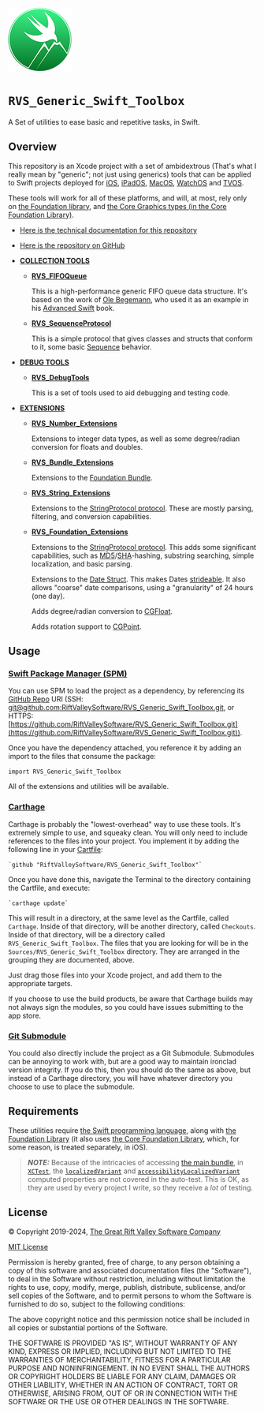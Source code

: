 ![Icon](https://github.com/RiftValleySoftware/RVS_Generic_Swift_Toolbox/raw/master/icon.png)

# ``RVS_Generic_Swift_Toolbox``

A Set of utilities to ease basic and repetitive tasks, in Swift.

## Overview

This repository is an Xcode project with a set of ambidextrous (That's what I really mean by "generic"; not just using generics) tools that can be applied to Swift projects deployed for [iOS](https://apple.com/ios), [iPadOS](https://apple.com/ipados), [MacOS](https://apple.com/macos), [WatchOS](https://apple.com/watchos) and [TVOS](https://apple.com/tvos).

These tools will work for all of these platforms, and will, at most, rely only on [the Foundation library](https://developer.apple.com/documentation/foundation), and [the Core Graphics types (in the Core Foundation Library)](https://developer.apple.com/documentation/corefoundation).

- [Here is the technical documentation for this repository](https://riftvalleysoftware.github.io/RVS_Generic_Swift_Toolbox/)
- [Here is the repository on GitHub](https://github.com/RiftValleySoftware/RVS_Generic_Swift_Toolbox)

- [**COLLECTION TOOLS**](https://github.com/RiftValleySoftware/RVS_Generic_Swift_Toolbox/tree/master/Sources/RVS_Generic_Swift_Toolbox/RVS_Generic_Swift_Toolbox_CollectionTools)
    - [**RVS_FIFOQueue**](https://github.com/RiftValleySoftware/RVS_Generic_Swift_Toolbox/blob/master/Sources/RVS_Generic_Swift_Toolbox/RVS_Generic_Swift_Toolbox_CollectionTools/RVS_FIFOQueue.swift)

        This is a high-performance generic FIFO queue data structure. It's based on the work of [Ole Begemann](https://oleb.net), who used it as an example in his [Advanced Swift](https://oleb.net/advanced-swift/) book.
    - [**RVS_SequenceProtocol**](https://github.com/RiftValleySoftware/RVS_Generic_Swift_Toolbox/blob/master/Sources/RVS_Generic_Swift_Toolbox/RVS_Generic_Swift_Toolbox_CollectionTools/RVS_SequenceProtocol.swift)
    
        This is a simple protocol that gives classes and structs that conform to it, some basic [Sequence](https://developer.apple.com/documentation/swift/sequence) behavior.

- [**DEBUG TOOLS**](https://github.com/RiftValleySoftware/RVS_Generic_Swift_Toolbox/tree/master/Sources/RVS_Generic_Swift_Toolbox/RVS_Generic_Swift_Toolbox_DebugTools)
    - [**RVS_DebugTools**](https://github.com/RiftValleySoftware/RVS_Generic_Swift_Toolbox/blob/master/Sources/RVS_Generic_Swift_Toolbox/RVS_Generic_Swift_Toolbox_DebugTools/RVS_DebugTools.swift)
    
        This is a set of tools used to aid debugging and testing code.

- [**EXTENSIONS**](https://github.com/RiftValleySoftware/RVS_Generic_Swift_Toolbox/tree/master/Sources/RVS_Generic_Swift_Toolbox/RVS_Generic_Swift_Toolbox_Extensions)
    - [**RVS_Number_Extensions**](https://github.com/RiftValleySoftware/RVS_Generic_Swift_Toolbox/blob/master/Sources/RVS_Generic_Swift_Toolbox/RVS_Generic_Swift_Toolbox_Extensions/RVS_Number_Extensions.swift)
    
        Extensions to integer data types, as well as some degree/radian conversion for floats and doubles.
        
    - [**RVS_Bundle_Extensions**](https://github.com/RiftValleySoftware/RVS_Generic_Swift_Toolbox/blob/master/Sources/RVS_Generic_Swift_Toolbox/RVS_Generic_Swift_Toolbox_Extensions/RVS_Bundle_Extensions.swift)
    
        Extensions to the [Foundation Bundle](https://developer.apple.com/documentation/foundation/bundle/).
        
    - [**RVS_String_Extensions**](https://github.com/RiftValleySoftware/RVS_Generic_Swift_Toolbox/blob/master/Sources/RVS_Generic_Swift_Toolbox/RVS_Generic_Swift_Toolbox_Extensions/RVS_String_Extensions.swift)
    
        Extensions to the [StringProtocol protocol](https://developer.apple.com/documentation/swift/stringprotocol). These are mostly parsing, filtering, and conversion capabilities.
        
    - [**RVS_Foundation_Extensions**](https://github.com/RiftValleySoftware/RVS_Generic_Swift_Toolbox/blob/master/Sources/RVS_Generic_Swift_Toolbox/RVS_Generic_Swift_Toolbox_Extensions/RVS_Foundation_Extensions.swift)

        Extensions to the [StringProtocol protocol](https://developer.apple.com/documentation/swift/stringprotocol). This adds some significant capabilities, such as [MD5](https://en.wikipedia.org/wiki/MD5)/[SHA](https://en.wikipedia.org/wiki/Secure_Hash_Algorithms)-hashing, substring searching, simple localization, and basic parsing.
    
        Extensions to the [Date Struct](https://developer.apple.com/documentation/foundation/date/). This makes Dates [strideable](https://developer.apple.com/documentation/swift/strideable/). It also allows "coarse" date comparisons, using a "granularity" of 24 hours (one day).
    
        Adds degree/radian conversion to [CGFloat](https://developer.apple.com/documentation/corefoundation/cgfloat/).
    
        Adds rotation support to [CGPoint](https://developer.apple.com/documentation/corefoundation/cgpoint/).

## Usage

### [**Swift Package Manager (SPM)**](https://swift.org/package-manager/)

You can use SPM to load the project as a dependency, by referencing its [GitHub Repo](https://github.com/RiftValleySoftware/RVS_Generic_Swift_Toolbox/) URI (SSH: [git@github.com:RiftValleySoftware/RVS_Generic_Swift_Toolbox.git](git@github.com:RiftValleySoftware/RVS_Generic_Swift_Toolbox.git), or HTTPS: [https://github.com/RiftValleySoftware/RVS_Generic_Swift_Toolbox.git](https://github.com/RiftValleySoftware/RVS_Generic_Swift_Toolbox.git)).

Once you have the dependency attached, you reference it by adding an import to the files that consume the package:
    
    import RVS_Generic_Swift_Toolbox
    
All of the extensions and utilities will be available.

### [**Carthage**](https://github.com/Carthage/Carthage)

Carthage is probably the "lowest-overhead" way to use these tools. It's extremely simple to use, and squeaky clean. You will only need to include references to the files into your project.
You implement it by adding the following line in your [Cartfile](https://github.com/Carthage/Carthage/blob/master/Documentation/Artifacts.md):

    `github "RiftValleySoftware/RVS_Generic_Swift_Toolbox"`
    
Once you have done this, navigate the Terminal to the directory containing the Cartfile, and execute:
    
    `carthage update`

This will result in a directory, at the same level as the Cartfile, called `Carthage`. Inside of that directory, will be another directory, called `Checkouts`. Inside of that directory, will be a directory called `RVS_Generic_Swift_Toolbox`.
The files that you are looking for will be in the `Sources/RVS_Generic_Swift_Toolbox` directory. They are arranged in the grouping they are documented, above.

Just drag those files into your Xcode project, and add them to the appropriate targets.

If you choose to use the build products, be aware that Carthage builds may not always sign the modules, so you could have issues submitting to the app store.
    
### **[Git Submodule](https://git-scm.com/book/en/v2/Git-Tools-Submodules)**

You could also directly include the project as a Git Submodule. Submodules can be annoying to work with, but are a good way to maintain ironclad version integrity.
If you do this, then you should do the same as above, but instead of a Carthage directory, you will have whatever directory you choose to use to place the submodule.

## Requirements

These utilities require [the Swift programming language](https://developer.apple.com/swift/), along with [the Foundation Library](https://developer.apple.com/documentation/foundation) (it also uses [the Core Foundation Library](https://developer.apple.com/documentation/corefoundation), which, for some reason, is treated separately, in iOS).

> **_NOTE:_**  Because of the intricacies of accessing [the main bundle](https://developer.apple.com/documentation/foundation/bundle/1410786-main), in [`XCTest`](https://developer.apple.com/documentation/xctest), the [`localizedVariant`](https://riftvalleysoftware.github.io/RVS_Generic_Swift_Toolbox/Extensions/StringProtocol.html#/s:Sy25RVS_Generic_Swift_ToolboxE16localizedVariantSSvp) and [`accessibilityLocalizedVariant`](https://riftvalleysoftware.github.io/RVS_Generic_Swift_Toolbox/Extensions/StringProtocol.html#/s:Sy25RVS_Generic_Swift_ToolboxE29accessibilityLocalizedVariantSSvp) computed properties are not covered in the auto-test. This is OK, as they are used by every project I write, so they receive a _lot_ of testing.

## License

© Copyright 2019-2024, [The Great Rift Valley Software Company](https://riftvalleysoftware.com)

[MIT License](https://opensource.org/licenses/MIT)

Permission is hereby granted, free of charge, to any person obtaining a copy of this software and associated documentation
files (the "Software"), to deal in the Software without restriction, including without limitation the rights to use, copy,
modify, merge, publish, distribute, sublicense, and/or sell copies of the Software, and to permit persons to whom the
Software is furnished to do so, subject to the following conditions:

The above copyright notice and this permission notice shall be included in all copies or substantial portions of the Software.

THE SOFTWARE IS PROVIDED "AS IS", WITHOUT WARRANTY OF ANY KIND, EXPRESS OR IMPLIED, INCLUDING BUT NOT LIMITED TO THE WARRANTIES
OF MERCHANTABILITY, FITNESS FOR A PARTICULAR PURPOSE AND NONINFRINGEMENT.
IN NO EVENT SHALL THE AUTHORS OR COPYRIGHT HOLDERS BE LIABLE FOR ANY CLAIM, DAMAGES OR OTHER LIABILITY, WHETHER IN AN ACTION OF
CONTRACT, TORT OR OTHERWISE, ARISING FROM, OUT OF OR IN CONNECTION WITH THE SOFTWARE OR THE USE OR OTHER DEALINGS IN THE SOFTWARE.
